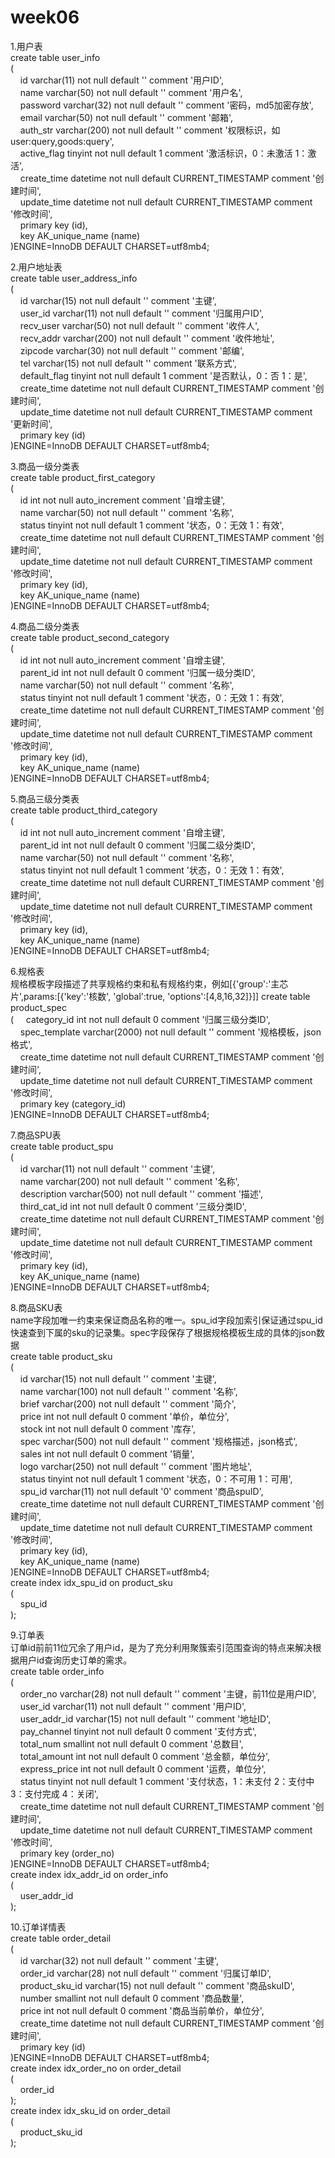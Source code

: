 # week06
1.用户表  
create table user_info  
(  
   &nbsp;&nbsp;&nbsp;&nbsp;id                   varchar(11) not null default '' comment '用户ID',  
   &nbsp;&nbsp;&nbsp;&nbsp;name                 varchar(50) not null default '' comment '用户名',  
   &nbsp;&nbsp;&nbsp;&nbsp;password             varchar(32) not null default '' comment '密码，md5加密存放',  
   &nbsp;&nbsp;&nbsp;&nbsp;email                varchar(50) not null default '' comment '邮箱',  
   &nbsp;&nbsp;&nbsp;&nbsp;auth_str             varchar(200) not null default '' comment '权限标识，如user:query,goods:query',  
   &nbsp;&nbsp;&nbsp;&nbsp;active_flag          tinyint not null default 1 comment '激活标识，0：未激活 1：激活',  
   &nbsp;&nbsp;&nbsp;&nbsp;create_time          datetime not null default CURRENT_TIMESTAMP comment '创建时间',  
   &nbsp;&nbsp;&nbsp;&nbsp;update_time          datetime not null default CURRENT_TIMESTAMP comment '修改时间',  
   &nbsp;&nbsp;&nbsp;&nbsp;primary key (id),  
   &nbsp;&nbsp;&nbsp;&nbsp;key AK_unique_name (name)  
)ENGINE=InnoDB DEFAULT CHARSET=utf8mb4;  

2.用户地址表  
create table user_address_info  
(  
   &nbsp;&nbsp;&nbsp;&nbsp;id                   varchar(15) not null default '' comment '主键',  
   &nbsp;&nbsp;&nbsp;&nbsp;user_id              varchar(11) not null default '' comment '归属用户ID',  
   &nbsp;&nbsp;&nbsp;&nbsp;recv_user            varchar(50) not null default '' comment '收件人',  
   &nbsp;&nbsp;&nbsp;&nbsp;recv_addr            varchar(200) not null default '' comment '收件地址',  
   &nbsp;&nbsp;&nbsp;&nbsp;zipcode              varchar(30) not null default '' comment '邮编',  
   &nbsp;&nbsp;&nbsp;&nbsp;tel                  varchar(15) not null default '' comment '联系方式',  
   &nbsp;&nbsp;&nbsp;&nbsp;default_flag         tinyint not null default 1 comment '是否默认，0：否 1：是',  
   &nbsp;&nbsp;&nbsp;&nbsp;create_time          datetime not null default CURRENT_TIMESTAMP comment '创建时间',  
   &nbsp;&nbsp;&nbsp;&nbsp;update_time          datetime not null default CURRENT_TIMESTAMP comment '更新时间',  
   &nbsp;&nbsp;&nbsp;&nbsp;primary key (id)  
)ENGINE=InnoDB DEFAULT CHARSET=utf8mb4;  

3.商品一级分类表  
create table product_first_category  
(  
   &nbsp;&nbsp;&nbsp;&nbsp;id                   int not null auto_increment comment '自增主键',  
   &nbsp;&nbsp;&nbsp;&nbsp;name                 varchar(50) not null default '' comment '名称',  
   &nbsp;&nbsp;&nbsp;&nbsp;status               tinyint not null default 1 comment '状态，0：无效 1：有效',  
   &nbsp;&nbsp;&nbsp;&nbsp;create_time          datetime not null default CURRENT_TIMESTAMP comment '创建时间',  
   &nbsp;&nbsp;&nbsp;&nbsp;update_time          datetime not null default CURRENT_TIMESTAMP comment '修改时间',  
   &nbsp;&nbsp;&nbsp;&nbsp;primary key (id),  
   &nbsp;&nbsp;&nbsp;&nbsp;key AK_unique_name (name)  
)ENGINE=InnoDB DEFAULT CHARSET=utf8mb4;  

4.商品二级分类表  
create table product_second_category  
(  
   &nbsp;&nbsp;&nbsp;&nbsp;id                   int not null auto_increment comment '自增主键',  
   &nbsp;&nbsp;&nbsp;&nbsp;parent_id            int not null default 0 comment '归属一级分类ID',  
   &nbsp;&nbsp;&nbsp;&nbsp;name                 varchar(50) not null default '' comment '名称',  
   &nbsp;&nbsp;&nbsp;&nbsp;status               tinyint not null default 1 comment '状态，0：无效 1：有效',  
   &nbsp;&nbsp;&nbsp;&nbsp;create_time          datetime not null default CURRENT_TIMESTAMP comment '创建时间',  
   &nbsp;&nbsp;&nbsp;&nbsp;update_time          datetime not null default CURRENT_TIMESTAMP comment '修改时间',  
   &nbsp;&nbsp;&nbsp;&nbsp;primary key (id),  
   &nbsp;&nbsp;&nbsp;&nbsp;key AK_unique_name (name)  
)ENGINE=InnoDB DEFAULT CHARSET=utf8mb4;  

5.商品三级分类表  
create table product_third_category  
(  
   &nbsp;&nbsp;&nbsp;&nbsp;id                   int not null auto_increment comment '自增主键',  
   &nbsp;&nbsp;&nbsp;&nbsp;parent_id            int not null default 0 comment '归属二级分类ID',  
   &nbsp;&nbsp;&nbsp;&nbsp;name                 varchar(50) not null default '' comment '名称',  
   &nbsp;&nbsp;&nbsp;&nbsp;status               tinyint not null default 1 comment '状态，0：无效 1：有效',  
   &nbsp;&nbsp;&nbsp;&nbsp;create_time          datetime not null default CURRENT_TIMESTAMP comment '创建时间',  
   &nbsp;&nbsp;&nbsp;&nbsp;update_time          datetime not null default CURRENT_TIMESTAMP comment '修改时间',  
   &nbsp;&nbsp;&nbsp;&nbsp;primary key (id),  
   &nbsp;&nbsp;&nbsp;&nbsp;key AK_unique_name (name)  
)ENGINE=InnoDB DEFAULT CHARSET=utf8mb4;  

6.规格表  
规格模板字段描述了共享规格约束和私有规格约束，例如[{'group':'主芯片',params:[{'key':'核数', 'global':true, 'options':[4,8,16,32]}]]
create table product_spec  
(
   &nbsp;&nbsp;&nbsp;&nbsp;category_id          int not null default 0 comment '归属三级分类ID',  
   &nbsp;&nbsp;&nbsp;&nbsp;spec_template        varchar(2000) not null default '' comment '规格模板，json格式',  
   &nbsp;&nbsp;&nbsp;&nbsp;create_time          datetime not null default CURRENT_TIMESTAMP comment '创建时间',  
   &nbsp;&nbsp;&nbsp;&nbsp;update_time          datetime not null default CURRENT_TIMESTAMP comment '修改时间',  
   &nbsp;&nbsp;&nbsp;&nbsp;primary key (category_id)  
)ENGINE=InnoDB DEFAULT CHARSET=utf8mb4;  

7.商品SPU表  
create table product_spu  
(  
   &nbsp;&nbsp;&nbsp;&nbsp;id                   varchar(11) not null default '' comment '主键',  
   &nbsp;&nbsp;&nbsp;&nbsp;name                 varchar(200) not null default '' comment '名称',  
   &nbsp;&nbsp;&nbsp;&nbsp;description          varchar(500) not null default '' comment '描述',    
   &nbsp;&nbsp;&nbsp;&nbsp;third_cat_id         int not null default 0 comment '三级分类ID',  
   &nbsp;&nbsp;&nbsp;&nbsp;create_time          datetime not null default CURRENT_TIMESTAMP comment '创建时间',  
   &nbsp;&nbsp;&nbsp;&nbsp;update_time          datetime not null default CURRENT_TIMESTAMP comment '修改时间',  
   &nbsp;&nbsp;&nbsp;&nbsp;primary key (id),  
   &nbsp;&nbsp;&nbsp;&nbsp;key AK_unique_name (name)  
)ENGINE=InnoDB DEFAULT CHARSET=utf8mb4;  

8.商品SKU表  
name字段加唯一约束来保证商品名称的唯一。spu_id字段加索引保证通过spu_id快速查到下属的sku的记录集。spec字段保存了根据规格模板生成的具体的json数据    
create table product_sku  
(  
   &nbsp;&nbsp;&nbsp;&nbsp;id                   varchar(15) not null default '' comment '主键',  
   &nbsp;&nbsp;&nbsp;&nbsp;name                 varchar(100) not null default '' comment '名称',  
   &nbsp;&nbsp;&nbsp;&nbsp;brief                varchar(200) not null default '' comment '简介',  
   &nbsp;&nbsp;&nbsp;&nbsp;price                int not null default 0 comment '单价，单位分',  
   &nbsp;&nbsp;&nbsp;&nbsp;stock                int not null default 0 comment '库存',  
   &nbsp;&nbsp;&nbsp;&nbsp;spec                 varchar(500) not null default '' comment '规格描述，json格式',  
   &nbsp;&nbsp;&nbsp;&nbsp;sales                int not null default 0 comment '销量',  
   &nbsp;&nbsp;&nbsp;&nbsp;logo                 varchar(250) not null default '' comment '图片地址',  
   &nbsp;&nbsp;&nbsp;&nbsp;status               tinyint not null default 1 comment '状态，0：不可用 1：可用',  
   &nbsp;&nbsp;&nbsp;&nbsp;spu_id               varchar(11) not null default '0' comment '商品spuID',  
   &nbsp;&nbsp;&nbsp;&nbsp;create_time          datetime not null default CURRENT_TIMESTAMP comment '创建时间',  
   &nbsp;&nbsp;&nbsp;&nbsp;update_time          datetime not null default CURRENT_TIMESTAMP comment '修改时间',  
   &nbsp;&nbsp;&nbsp;&nbsp;primary key (id),  
   &nbsp;&nbsp;&nbsp;&nbsp;key AK_unique_name (name)  
)ENGINE=InnoDB DEFAULT CHARSET=utf8mb4;  
create index idx_spu_id on product_sku  
(  
   &nbsp;&nbsp;&nbsp;&nbsp;spu_id  
);  

9.订单表  
订单id前前11位冗余了用户id，是为了充分利用聚簇索引范围查询的特点来解决根据用户id查询历史订单的需求。  
create table order_info  
(  
   &nbsp;&nbsp;&nbsp;&nbsp;order_no             varchar(28) not null default '' comment '主键，前11位是用户ID',  
   &nbsp;&nbsp;&nbsp;&nbsp;user_id              varchar(11) not null default '' comment '用户ID',  
   &nbsp;&nbsp;&nbsp;&nbsp;user_addr_id         varchar(15) not null default '' comment '地址ID',  
   &nbsp;&nbsp;&nbsp;&nbsp;pay_channel          tinyint not null default 0 comment '支付方式',  
   &nbsp;&nbsp;&nbsp;&nbsp;total_num            smallint not null default 0 comment '总数目',  
   &nbsp;&nbsp;&nbsp;&nbsp;total_amount         int not null default 0 comment '总金额，单位分',  
   &nbsp;&nbsp;&nbsp;&nbsp;express_price        int not null default 0 comment '运费，单位分',  
   &nbsp;&nbsp;&nbsp;&nbsp;status               tinyint not null default 1 comment '支付状态，1：未支付 2：支付中 3：支付完成 4：关闭',  
   &nbsp;&nbsp;&nbsp;&nbsp;create_time          datetime not null default CURRENT_TIMESTAMP comment '创建时间',  
   &nbsp;&nbsp;&nbsp;&nbsp;update_time          datetime not null default CURRENT_TIMESTAMP comment '修改时间',  
   &nbsp;&nbsp;&nbsp;&nbsp;primary key (order_no)  
)ENGINE=InnoDB DEFAULT CHARSET=utf8mb4;  
create index idx_addr_id on order_info  
(  
   &nbsp;&nbsp;&nbsp;&nbsp;user_addr_id  
);  

10.订单详情表  
create table order_detail  
(  
   &nbsp;&nbsp;&nbsp;&nbsp;id                   varchar(32) not null default '' comment '主键',  
   &nbsp;&nbsp;&nbsp;&nbsp;order_id             varchar(28) not null default '' comment '归属订单ID',  
   &nbsp;&nbsp;&nbsp;&nbsp;product_sku_id       varchar(15) not null default '' comment '商品skuID',  
   &nbsp;&nbsp;&nbsp;&nbsp;number               smallint not null default 0 comment '商品数量',  
   &nbsp;&nbsp;&nbsp;&nbsp;price                int not null default 0 comment '商品当前单价，单位分',  
   &nbsp;&nbsp;&nbsp;&nbsp;create_time          datetime not null default CURRENT_TIMESTAMP comment '创建时间',  
   &nbsp;&nbsp;&nbsp;&nbsp;primary key (id)  
)ENGINE=InnoDB DEFAULT CHARSET=utf8mb4;  
create index idx_order_no on order_detail  
(  
   &nbsp;&nbsp;&nbsp;&nbsp;order_id  
);  
create index idx_sku_id on order_detail  
(  
   &nbsp;&nbsp;&nbsp;&nbsp;product_sku_id  
);  

